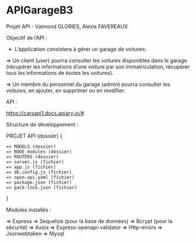 # APIGarageB3

Projet API - Valmond GLORIES, Alexis FAVEREAUX

Objectif de l’API : 

- L’application consistera à gérer un garage de voitures: 

 => Un client (user) pourra consulter les voitures disponibles dans le garage 
(récupérer les informations d’une voiture par son immatriculation, récupérer tous les informations de toutes les voitures).

=> Un membre du personnel du garage (admin) pourra consulter les voitures, en ajouter, en supprimer ou en modifier.

API : 

https://carsapi1.docs.apiary.io/#

Structure de développement : 

PROJET API (dossier) {

	=> MODELS (dossier)
	=> NODE_modules (dossier)
	=> ROUTERS (dossier)
	=> server.js (fichier)
	=> app.js (fichier)
	=> db.config.js (fichier)
	=> open-api.yaml (fichier)
	=> package.json (fichier)
	=> pack-lock.json (fichier)

}

Modules installés : 

=> Express
=> Sequelize (pour la base de données)
=> Bcrypt (pour la sécurité)
=> Axios
=> Express-openapi-validator 
=> Http-errors
=> Jsonwebtoken
=> Mysql

